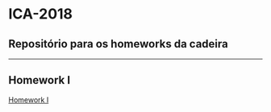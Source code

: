 # ICA-2018

## Repositório para os homeworks da cadeira

---

## Homework I

[Homework I](Homework-I/)<br>
